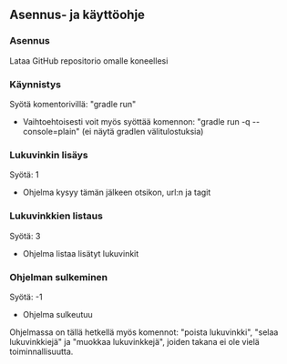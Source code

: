 
## Asennus- ja käyttöohje

### Asennus

Lataa GitHub repositorio omalle koneellesi 

### Käynnistys

Syötä komentorivillä: "gradle run"
- Vaihtoehtoisesti voit myös syöttää komennon: "gradle run -q --console=plain" (ei näytä gradlen välitulostuksia)

### Lukuvinkin lisäys

Syötä: 1
- Ohjelma kysyy tämän jälkeen otsikon, url:n ja tagit

### Lukuvinkkien listaus

Syötä: 3
- Ohjelma listaa lisätyt lukuvinkit

### Ohjelman sulkeminen

Syötä: -1
- Ohjelma sulkeutuu

Ohjelmassa on tällä hetkellä myös komennot: "poista lukuvinkki", "selaa lukuvinkkiejä" ja "muokkaa lukuvinkkejä", joiden takana ei ole vielä toiminnallisuutta.
